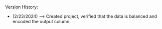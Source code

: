 Version History:
- (2/23/2024) --> Created project, verified that the data is balanced and encoded the output column.
